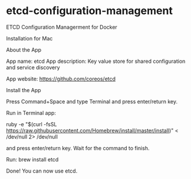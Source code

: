 # etcd-configuration-management
ETCD Configuration Managerment for Docker


Installation for Mac

About the App

App name: etcd
App description: Key value store for shared configuration and service discovery

App website: https://github.com/coreos/etcd


Install the App

Press Command+Space and type Terminal and press enter/return key.


Run in Terminal app:

ruby -e "$(curl -fsSL https://raw.githubusercontent.com/Homebrew/install/master/install)" < /dev/null 2> /dev/null


and press enter/return key. Wait for the command to finish.


Run:
brew install etcd


Done! You can now use etcd.
